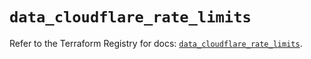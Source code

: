 # `data_cloudflare_rate_limits`

Refer to the Terraform Registry for docs: [`data_cloudflare_rate_limits`](https://registry.terraform.io/providers/cloudflare/cloudflare/5.7.0/docs/data-sources/rate_limits).
